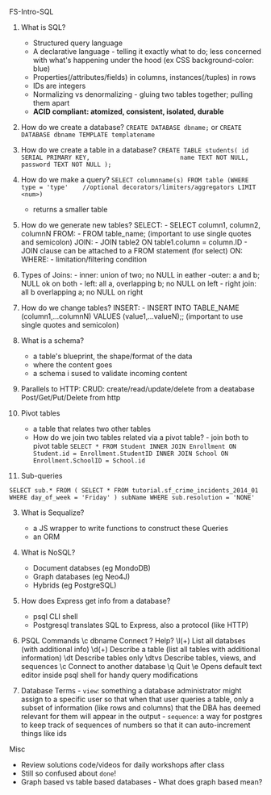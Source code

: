 FS-Intro-SQL

1. What is SQL?
	- Structured query language
	- A declarative language - telling it exactly what to do; less concerned with what's happening under the hood (ex CSS background-color: blue)
	- Properties(/attributes/fields) in columns, instances(/tuples) in rows
	- IDs are integers
	- Normalizing vs denormalizing - gluing two tables together; pulling them apart
	- **ACID compliant: atomized, consistent, isolated, durable**	

2. How do we create a database?
		`CREATE DATABASE dbname;`
		or
		`CREATE DATABASE dbname TEMPLATE templatename`

3. How do we create a table in a database?
	`CREATE TABLE students(
  		id SERIAL PRIMARY KEY,                        
	  	name TEXT NOT NULL,
	  	password TEXT NOT NULL
	);`


4. How do we make a query?
	`
	SELECT columnname(s)
	FROM table
	(WHERE type = 'type'	//optional decorators/limiters/aggregators
	LIMIT <num>)
	`
	- returns a smaller table

5. How do we generate new tables?
	SELECT:
		- SELECT column1, column2, columnN 
	FROM:
		- FROM table_name; (important to use single quotes and semicolon)
	JOIN:
		- JOIN table2 ON table1.column = column.ID
		- JOIN clause can be attached to a FROM statement (for select)
	ON:
	WHERE:
		- limitation/filtering condition

6. Types of Joins:
		- inner: union of two; no NULL in eather 
		-outer: a and b; NULL ok on both
		- left: all a, overlapping b; no NULL on left
		- right join: all b overlapping a; no NULL on right

6. How do we change tables?
	INSERT:
		- INSERT INTO TABLE_NAME (column1,...columnN) VALUES (value1,...valueN);; (important to use single quotes and semicolon)


6. What is a schema?
	- a table's blueprint, the shape/format of the data
	- where the content goes
	- a schema i sused to validate incoming content

7. Parallels to HTTP:
	CRUD: create/read/update/delete from a deatabase
	Post/Get/Put/Delete from http

8. Pivot tables
	- a table that relates two other tables
	- How do we join two tables related via a pivot table?
			- join both to pivot table
			`
			SELECT *
			FROM
				Student INNER JOIN Enrollment ON Student.id = Enrollment.StudentID
				INNER JOIN School ON Enrollment.SchoolID = School.id
			`

9. Sub-queries

`
SELECT sub.*
  FROM (
        SELECT *
          FROM tutorial.sf_crime_incidents_2014_01
         WHERE day_of_week = 'Friday'
       ) subName
 WHERE sub.resolution = 'NONE'
 `



3. What is Sequalize?
	- a JS wrapper to write functions to construct these Queries
	- an ORM 

4. What is NoSQL?
	- Document databses (eg MondoDB) 
	- Graph databases (eg Neo4J)
	- Hybrids (eg PostgreSQL)

5. How does Express get info from a database?
	- psql CLI shell
	- Postgresql translates SQL to Express, also a protocol (like HTTP)

6. PSQL Commands
		\c dbname  	Connect
		\?			Help? 
		\l(+) 		List all databses (with additional info)
		\d(+) 		Describe a table (list all tables with additional information)
		\dt 		Describe tables only
		\dtvs		Describe tables, views, and sequences
		\c 			Connect to another database
		\q 			Quit
		\e 			Opens default text editor inside psql shell for handy query modifications

7. Database Terms
		- `view`: something a database administrator might assign to a specific user so that when that user queries a table, only a subset of information (like rows and columns) that the DBA has deemed relevant for them will appear in the output
		- `sequence`: a way for postgres to keep track of sequences of numbers so that it can auto-increment things like ids


Misc
- Review solutions code/videos for daily workshops after class
- Still so confused about `done`!
- Graph based vs table based databases - What does graph based mean?